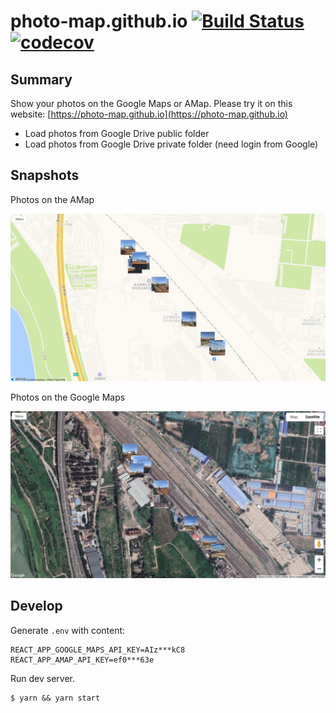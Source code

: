 # photo-map.github.io [![Build Status](https://github.com/photo-map/photo-map.github.io/actions/workflows/build-deploy.yml/badge.svg)](https://github.com/photo-map/photo-map.github.io/actions/workflows/build-deploy.yml) [![codecov](https://codecov.io/gh/photo-map/photo-map.github.io/branch/master/graph/badge.svg?token=JZLPHQKY83)](https://codecov.io/gh/photo-map/photo-map.github.io)

## Summary

Show your photos on the Google Maps or AMap. Please try it on this website: [https://photo-map.github.io](https://photo-map.github.io)

- Load photos from Google Drive public folder
- Load photos from Google Drive private folder (need login from Google)

## Snapshots

Photos on the AMap

![](demo-amap.jpg)

Photos on the Google Maps

![](demo-google-map.jpg)

## Develop

Generate `.env` with content:

```
REACT_APP_GOOGLE_MAPS_API_KEY=AIz***kC8
REACT_APP_AMAP_API_KEY=ef0***63e
```

Run dev server.

```
$ yarn && yarn start
```
